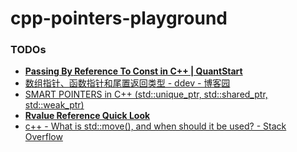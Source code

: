 cpp-pointers-playground
=======================

### TODOs
- [**Passing By Reference To Const in C++ | QuantStart**](https://www.quantstart.com/articles/Passing-By-Reference-To-Const-in-C/)
- [数组指针、函数指针和尾置返回类型 - ddev - 博客园](https://www.cnblogs.com/the-capricornus/p/6066379.html)
- [SMART POINTERS in C++ (std::unique_ptr, std::shared_ptr, std::weak_ptr)](https://www.youtube.com/watch?v=UOB7-B2MfwA)
- [**Rvalue Reference Quick Look**](https://www.open-std.org/jtc1/sc22/wg21/docs/papers/2006/n2027.html#Move_Semantics)
- [c++ - What is std::move(), and when should it be used? - Stack Overflow](https://stackoverflow.com/questions/3413470/what-is-stdmove-and-when-should-it-be-used?rq=1)
